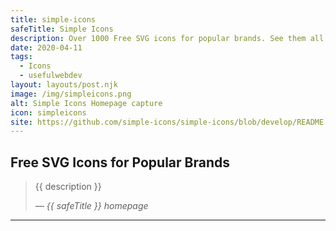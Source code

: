 ```yaml
---
title: simple-icons
safeTitle: Simple Icons
description: Over 1000 Free SVG icons for popular brands. See them all on one page at SimpleIcons.org. Contributions, corrections & requests can be made on GitHub.
date: 2020-04-11
tags:
  - Icons
  - usefulwebdev
layout: layouts/post.njk
image: /img/simpleicons.png
alt: Simple Icons Homepage capture
icon: simpleicons
site: https://github.com/simple-icons/simple-icons/blob/develop/README.md
---
```


<div class="box">

## Free SVG Icons for Popular Brands

<!-- <figure class="image">
<img alt="{{ alt }}" src="{{ image }}">
</figure> -->

> {{ description }}
>
> <cite>&mdash; {{ safeTitle }} homepage</cite>

</div>

---
